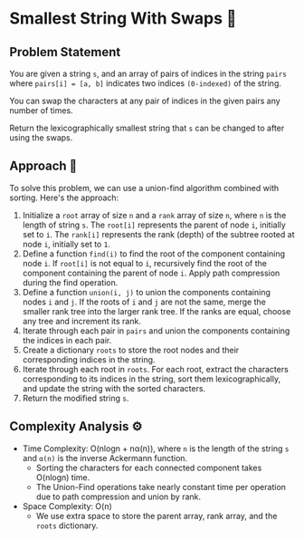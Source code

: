 # Smallest String With Swaps 🔄

## Problem Statement

You are given a string `s`, and an array of pairs of indices in the string `pairs` where `pairs[i] = [a, b]` indicates two indices `(0-indexed)` of the string.

You can swap the characters at any pair of indices in the given pairs any number of times.

Return the lexicographically smallest string that `s` can be changed to after using the swaps.

## Approach 🌟

To solve this problem, we can use a union-find algorithm combined with sorting. Here's the approach:

1. Initialize a `root` array of size `n` and a `rank` array of size `n`, where `n` is the length of string `s`. The `root[i]` represents the parent of node `i`, initially set to `i`. The `rank[i]` represents the rank (depth) of the subtree rooted at node `i`, initially set to `1`.
2. Define a function `find(i)` to find the root of the component containing node `i`. If `root[i]` is not equal to `i`, recursively find the root of the component containing the parent of node `i`. Apply path compression during the find operation.
3. Define a function `union(i, j)` to union the components containing nodes `i` and `j`. If the roots of `i` and `j` are not the same, merge the smaller rank tree into the larger rank tree. If the ranks are equal, choose any tree and increment its rank.
4. Iterate through each pair in `pairs` and union the components containing the indices in each pair.
5. Create a dictionary `roots` to store the root nodes and their corresponding indices in the string.
6. Iterate through each root in `roots`. For each root, extract the characters corresponding to its indices in the string, sort them lexicographically, and update the string with the sorted characters.
7. Return the modified string `s`.

## Complexity Analysis ⚙️

- Time Complexity: O(nlogn + nα(n)), where `n` is the length of the string `s` and `α(n)` is the inverse Ackermann function.
  - Sorting the characters for each connected component takes O(nlogn) time.
  - The Union-Find operations take nearly constant time per operation due to path compression and union by rank.
- Space Complexity: O(n)
  - We use extra space to store the parent array, rank array, and the `roots` dictionary.
